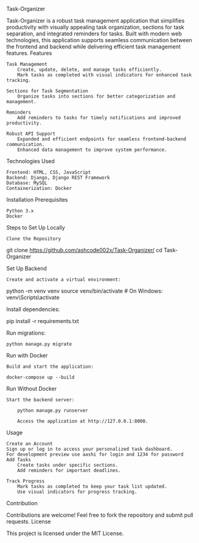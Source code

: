 Task-Organizer

Task-Organizer is a robust task management application that simplifies productivity with visually appealing task organization, sections for task separation, and integrated reminders for tasks. Built with modern web technologies, this application supports seamless communication between the frontend and backend while delivering efficient task management features.
Features

    Task Management
        Create, update, delete, and manage tasks efficiently.
        Mark tasks as completed with visual indicators for enhanced task tracking.

    Sections for Task Segmentation
        Organize tasks into sections for better categorization and management.

    Reminders
        Add reminders to tasks for timely notifications and improved productivity.

    Robust API Support
        Expanded and efficient endpoints for seamless frontend-backend communication.
        Enhanced data management to improve system performance.

Technologies Used

    Frontend: HTML, CSS, JavaScript
    Backend: Django, Django REST Framework
    Database: MySQL
    Containerization: Docker

Installation
Prerequisites

    Python 3.x
    Docker

Steps to Set Up Locally

    Clone the Repository

git clone https://github.com/ashcode002x/Task-Organizer/
cd Task-Organizer

Set Up Backend

    Create and activate a virtual environment:

python -m venv venv
source venv/bin/activate  # On Windows: venv\Scripts\activate

Install dependencies:

pip install -r requirements.txt

Run migrations:

    python manage.py migrate


Run with Docker

    Build and start the application:

    docker-compose up --build

Run Without Docker

    Start the backend server:

        python manage.py runserver

        Access the application at http://127.0.0.1:8000.

Usage

    Create an Account
    Sign up or log in to access your personalized task dashboard.
    For development preview use aashi for login and 1234 for password 
    Add Tasks
        Create tasks under specific sections.
        Add reminders for important deadlines.

    Track Progress
        Mark tasks as completed to keep your task list updated.
        Use visual indicators for progress tracking.

Contribution

Contributions are welcome! Feel free to fork the repository and submit pull requests.
License

This project is licensed under the MIT License.

